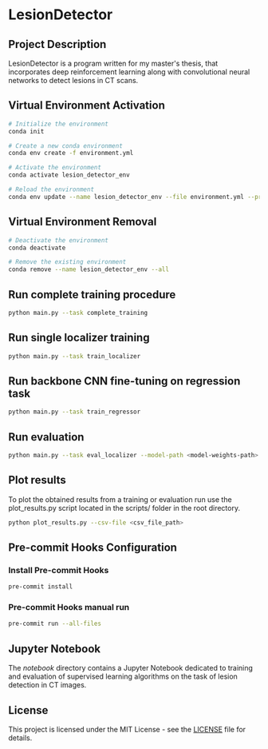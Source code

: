 # LesionDetector
## Project Description
LesionDetector is a program written for my master's thesis, that incorporates deep reinforcement learning along with convolutional neural networks to detect lesions in CT scans.

## Virtual Environment Activation
```bash
# Initialize the environment
conda init

# Create a new conda environment
conda env create -f environment.yml

# Activate the environment
conda activate lesion_detector_env

# Reload the environment
conda env update --name lesion_detector_env --file environment.yml --prune
```

## Virtual Environment Removal
```bash
# Deactivate the environment
conda deactivate

# Remove the existing environment
conda remove --name lesion_detector_env --all
```

## Run complete training procedure
```bash
python main.py --task complete_training
```

## Run single localizer training
```bash
python main.py --task train_localizer
```

## Run backbone CNN fine-tuning on regression task
```bash
python main.py --task train_regressor
```

## Run evaluation
```bash
python main.py --task eval_localizer --model-path <model-weights-path>
```

## Plot results
To plot the obtained results from a training or evaluation run use the plot_results.py script located in the scripts/ folder in the root directory.
```bash
python plot_results.py --csv-file <csv_file_path>
```

## Pre-commit Hooks Configuration
### Install Pre-commit Hooks
```bash
pre-commit install
```
### Pre-commit Hooks manual run
```bash
pre-commit run --all-files
```

## Jupyter Notebook
The *notebook* directory contains a Jupyter Notebook dedicated to training and evaluation of supervised learning algorithms on the task of lesion detection in CT images.

## License
This project is licensed under the MIT License - see the [LICENSE](LICENSE) file for details.
